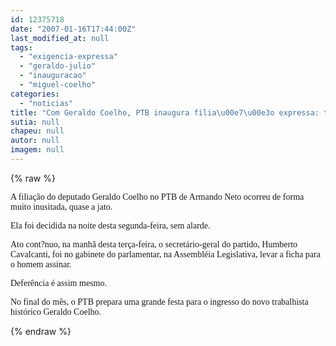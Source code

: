 ```yaml
---
id: 12375718
date: "2007-01-16T17:44:00Z"
last_modified_at: null
tags:
  - "exigencia-expressa"
  - "geraldo-julio"
  - "inauguracao"
  - "miguel-coelho"
categories:
  - "noticias"
title: "Com Geraldo Coelho, PTB inaugura filia\u00e7\u00e3o expressa: telefonou, chegou!"
sutia: null
chapeu: null
autor: null
imagem: null
---
```

{% raw %}
<p><P><FONT face=Verdana>A filiação do deputado Geraldo Coelho no PTB de Armando Neto ocorreu de forma muito inusitada, quase a jato.</FONT></P></p>
<p><P><FONT face=Verdana>Ela foi decidida na noite desta segunda-feira, sem alarde.</FONT></P></p>
<p><P><FONT face=Verdana>Ato cont?nuo, na manhã desta terça-feira, o secretário-geral do partido, Humberto Cavalcanti, foi no gabinete do parlamentar, na Assembléia Legislativa, levar a ficha para o homem assinar.</FONT></P></p>
<p><P><FONT face=Verdana>Deferência é assim mesmo.</FONT></P></p>
<p><P><FONT face=Verdana>No final do mês, o PTB prepara uma grande festa para o ingresso do novo trabalhista histórico Geraldo Coelho.</FONT></P> </p>
{% endraw %}